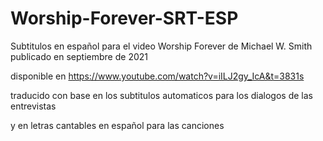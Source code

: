 # Worship-Forever-SRT-ESP
Subtitulos en español para el video Worship Forever de Michael W. Smith 
publicado en septiembre de 2021

disponible en
https://www.youtube.com/watch?v=iILJ2gy_IcA&t=3831s

traducido con base en los subtitulos automaticos
para los dialogos de las entrevistas

y en letras cantables en español
para las canciones

